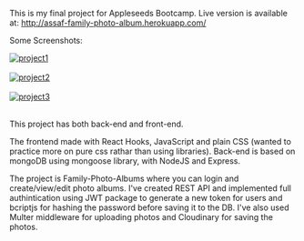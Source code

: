 This is my final project for Appleseeds Bootcamp.
Live version is available at: http://assaf-family-photo-album.herokuapp.com/

Some Screenshots:

<a href="https://postimg.cc/R6KLX3gD" target="_blank"><img src="https://i.postimg.cc/R6KLX3gD/project1.jpg" alt="project1"/></a><br/><br/>
<a href="https://postimg.cc/gLpq5Y5k" target="_blank"><img src="https://i.postimg.cc/gLpq5Y5k/project2.jpg" alt="project2"/></a><br/><br/>
<a href="https://postimg.cc/n915SS3g" target="_blank"><img src="https://i.postimg.cc/n915SS3g/project3.jpg" alt="project3"/></a><br/><br/>

This project has both back-end and front-end. 

The frontend made with React Hooks, JavaScript and plain CSS (wanted to practice more on pure css rathar than using libraries).
Back-end is based on mongoDB using mongoose library, with NodeJS and Express.

The project is Family-Photo-Albums where you can login and create/view/edit 
photo albums.
I've created REST API and implemented full authintication using JWT package to generate a new token for users and bcriptjs for hashing the password before saving it to the DB.
I've also used Multer middleware for uploading photos and Cloudinary for saving the photos.



